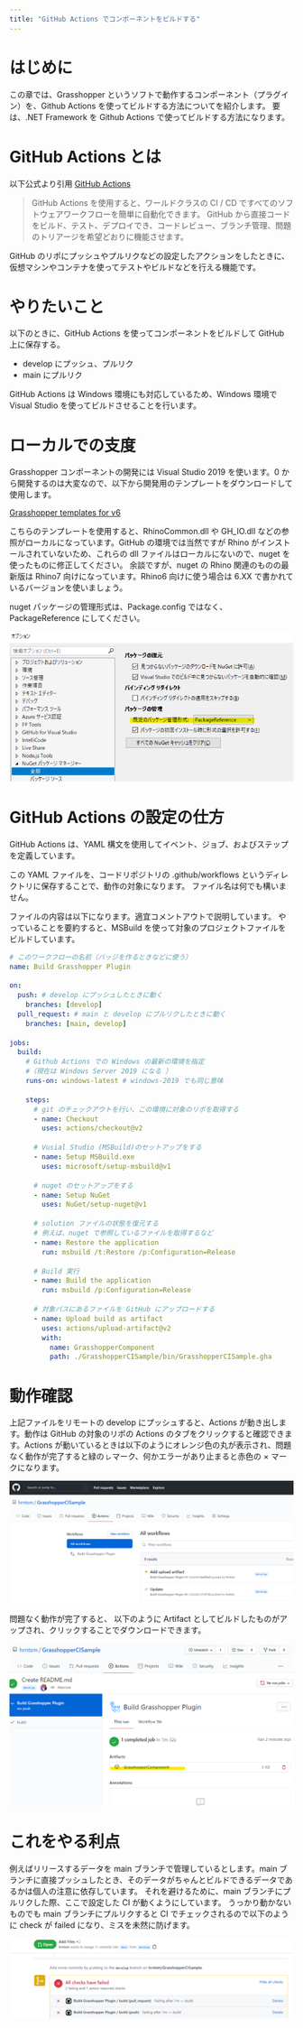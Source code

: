 ```yaml
---
title: "GitHub Actions でコンポーネントをビルドする"
---
```


# はじめに

この章では、Grasshopper というソフトで動作するコンポーネント（プラグイン）を、Github Actions を使ってビルドする方法についてを紹介します。
要は、.NET Framework を Github Actions で使ってビルドする方法になります。

# GitHub Actions とは

以下公式より引用 [GitHub Actions](https://github.co.jp/features/actions)

> GitHub Actions を使用すると、ワールドクラスの CI / CD ですべてのソフトウェアワークフローを簡単に自動化できます。 GitHub から直接コードをビルド、テスト、デプロイでき、コードレビュー、ブランチ管理、問題のトリアージを希望どおりに機能させます。

GitHub のリポにプッシュやプルリクなどの設定したアクションをしたときに、仮想マシンやコンテナを使ってテストやビルドなどを行える機能です。

# やりたいこと

以下のときに、GitHub Actions を使ってコンポーネントをビルドして GitHub 上に保存する。

- develop にプッシュ、プルリク
- main にプルリク

GitHub Actions は Windows 環境にも対応しているため、Windows 環境で Visual Studio を使ってビルドさせることを行います。

# ローカルでの支度

Grasshopper コンポーネントの開発には Visual Studio 2019 を使います。0 から開発するのは大変なので、以下から開発用のテンプレートをダウンロードして使用します。

[Grasshopper templates for v6](https://marketplace.visualstudio.com/items?itemName=McNeel.GrasshopperAssemblyforv6)

こちらのテンプレートを使用すると、RhinoCommon.dll や GH_IO.dll などの参照がローカルになっています。GitHub の環境では当然ですが Rhino がインストールされていないため、これらの dll ファイルはローカルにないので、nuget を使ったものに修正してください。
余談ですが、nuget の Rhino 関連のものの最新版は Rhino7 向けになっています。Rhino6 向けに使う場合は 6.XX で書かれているバージョンを使いましょう。

nuget パッケージの管理形式は、Package.config ではなく、PackageReference にしてください。

![](https://github.com/hrntsm/zenn_articles/blob/master/image/PackageReference.png?raw=true)

# GitHub Actions の設定の仕方

GitHub Actions は、YAML 構文を使用してイベント、ジョブ、およびステップを定義しています。

この YAML ファイルを、コードリポジトリの .github/workflows というディレクトリに保存することで、動作の対象になります。
ファイル名は何でも構いません。

ファイルの内容は以下になります。適宜コメントアウトで説明しています。
やっていることを要約すると、MSBuild を使って対象のプロジェクトファイルをビルドしています。

```yml
# このワークフローの名前（バッジを作るときなどに使う）
name: Build Grasshopper Plugin

on:
  push: # develop にプッシュしたときに動く
    branches: [develop]
  pull_request: # main と develop にプルリクしたときに動く
    branches: [main, develop]

jobs:
  build:
    # Github Actions での Windows の最新の環境を指定
    #（現在は Windows Server 2019 になる ）
    runs-on: windows-latest # windows-2019 でも同じ意味

    steps:
      # git のチェックアウトを行い、この環境に対象のリポを取得する
      - name: Checkout
        uses: actions/checkout@v2

      # Vusial Studio (MSBuild)のセットアップをする
      - name: Setup MSBuild.exe
        uses: microsoft/setup-msbuild@v1

      # nuget のセットアップをする
      - name: Setup NuGet
        uses: NuGet/setup-nuget@v1

      # solution ファイルの状態を復元する
      # 例えば、nuget で参照しているファイルを取得するなど
      - name: Restore the application
        run: msbuild /t:Restore /p:Configuration=Release

      # Build 実行
      - name: Build the application
        run: msbuild /p:Configuration=Release

      # 対象パスにあるファイルを GitHub にアップロードする
      - name: Upload build as artifact
        uses: actions/upload-artifact@v2
        with:
          name: GrasshopperComponent
          path: ./GrasshopperCISample/bin/GrasshopperCISample.gha
```

# 動作確認

上記ファイルをリモートの develop にプッシュすると、Actions が動き出します。動作は GitHub の対象のリポの Actions のタブをクリックすると確認できます。Actions が動いているときは以下のようにオレンジ色の丸が表示され、問題なく動作が完了すると緑のㇾマーク、何かエラーがあり止まると赤色の × マークになります。

![](https://github.com/hrntsm/zenn_articles/blob/master/image/CheckWorkFlow.png?raw=true)

問題なく動作が完了すると、 以下のように Artifact としてビルドしたものがアップされ、クリックすることでダウンロードできます。

![](https://github.com/hrntsm/zenn_articles/blob/master/image/Artifact.png?raw=true)

# これをやる利点

例えばリリースするデータを main ブランチで管理しているとします。main ブランチに直接プッシュしたとき、そのデータがちゃんとビルドできるデータであるかは個人の注意に依存しています。
それを避けるために、main ブランチにプルリクした際、ここで設定した CI が動くようにしています。
うっかり動かないものでも main ブランチにプルリクすると CI でチェックされるので以下のように check が failed になり、ミスを未然に防げます。

![](https://github.com/hrntsm/zenn_articles/blob/master/books/grasshopper-ci/image/pullreq.png?raw=true)
